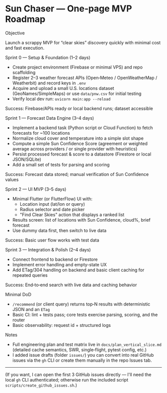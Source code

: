 # Sun Chaser — One‑page MVP Roadmap

Objective

Launch a scrappy MVP for “clear skies” discovery quickly with minimal cost and fast execution.

Sprint 0 — Setup & Foundation (1–2 days)

- Create project environment (Firebase or minimal VPS) and repo scaffolding
- Register 2–3 weather forecast APIs (Open‑Meteo / OpenWeatherMap / Weatherbit) and record keys in `.env`
- Acquire and upload a small U.S. locations dataset (GeoNames/SimpleMaps) or use `data/pnw.csv` for initial testing
- Verify local dev run: `uvicorn main:app --reload`

Success: Firebase/APIs ready or local backend runs; dataset accessible

Sprint 1 — Forecast Data Engine (3–4 days)

- Implement a backend task (Python script or Cloud Function) to fetch forecasts for ~100 locations
- Normalize cloud cover and temperature into a simple slot shape
- Compute a simple Sun Confidence Score (agreement or weighted average across providers / or single provider with heuristics)
- Persist processed forecast & score to a datastore (Firestore or local JSON/SQLite)
- Add a small set of tests for parsing and scoring

Success: Forecast data stored; manual verification of Sun Confidence values

Sprint 2 — UI MVP (3–5 days)

- Minimal Flutter (or FlutterFlow) UI with:
  - Location input (lat/lon or query)
  - Radius selector and date picker
  - "Find Clear Skies" action that displays a ranked list
- Results screen: list of locations with Sun Confidence, cloud%, brief forecast
- Use dummy data first, then switch to live data

Success: Basic user flow works with test data

Sprint 3 — Integration & Polish (2–4 days)

- Connect frontend to backend or Firestore
- Implement error handling and empty-state UX
- Add ETag/304 handling on backend and basic client caching for repeated queries

Success: End‑to‑end search with live data and caching behavior

Minimal DoD

- `/recommend` (or client query) returns top‑N results with deterministic JSON and an `ETag`
- Basic CI: lint + tests pass; core tests exercise parsing, scoring, and the router
- Basic observability: request id + structured logs

Notes

- Full engineering plan and test matrix live in `docs/plan_vertical_slice.md` (detailed cache semantics, SWR, single‑flight, pytest config, etc.)
- I added issue drafts (folder `issues/`) you can convert into real GitHub issues via the `gh` CLI or create them manually in the repo Issues tab.

---

(If you want, I can open the first 3 GitHub issues directly — I'll need the local `gh` CLI authenticated; otherwise run the included script `scripts/create_github_issues.sh`.)
